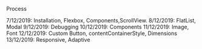 Process

7/12/2019: Installation, Flexbox, Components,ScrollView.
8/12/2019: FlatList, Modal
9/12/2019: Debugging
10/12/2019: Components
11/12/2019: Image, Font
12/12/2019: Custom Button, contentContainerStyle, Dimensions
13/12/2019: Responsive, Adaptive